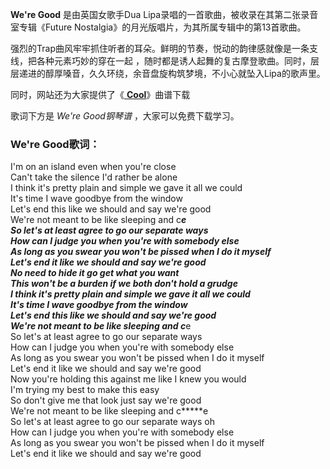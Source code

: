 

**We're Good** 是由英国女歌手Dua Lipa录唱的一首歌曲，被收录在其第二张录音室专辑《Future
Nostalgia》的月光版唱片，为其所属专辑中的第13首歌曲。

强烈的Trap曲风牢牢抓住听者的耳朵。鲜明的节奏，悦动的韵律感就像是一条支线，把各种元素巧妙的穿在一起
，随时都是诱人起舞的复古摩登歌曲。同时，层层递进的醇厚嗓音，久久环绕，余音盘旋构筑梦境，不小心就坠入Lipa的歌声里。

同时，网站还为大家提供了《[ **Cool**](Music-12787-Cool-Work-It插曲.html "Cool")》曲谱下载

歌词下方是 _We're Good钢琴谱_ ，大家可以免费下载学习。

### We're Good歌词：

I'm on an island even when you're close  
Can't take the silence I'd rather be alone  
I think it's pretty plain and simple we gave it all we could  
It's time I wave goodbye from the window  
Let's end this like we should and say we're good  
We're not meant to be like sleeping and c*****e  
So let's at least agree to go our separate ways  
How can I judge you when you're with somebody else  
As long as you swear you won't be pissed when I do it myself  
Let's end it like we should and say we're good  
No need to hide it go get what you want  
This won't be a burden if we both don't hold a grudge  
I think it's pretty plain and simple we gave it all we could  
It's time I wave goodbye from the window  
Let's end this like we should and say we're good  
We're not meant to be like sleeping and c*****e  
So let's at least agree to go our separate ways  
How can I judge you when you're with somebody else  
As long as you swear you won't be pissed when I do it myself  
Let's end it like we should and say we're good  
Now you're holding this against me like I knew you would  
I'm trying my best to make this easy  
So don't give me that look just say we're good  
We're not meant to be like sleeping and c*****e  
So let's at least agree to go our separate ways oh  
How can I judge you when you're with somebody else  
As long as you swear you won't be pissed when I do it myself  
Let's end it like we should and say we're good

